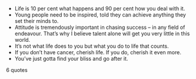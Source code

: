  - Life is 10 per cent what happens and 90 per cent how you deal with it.
 - Young people need to be inspired, told they can achieve anything they set their minds to.
 - Attitude is tremendously important in chasing success – in any field of endeavour. That’s why I believe talent alone will get you very little in this world.
 - It’s not what life does to you but what you do to life that counts.
 - If you don’t have cancer, cherish life. If you do, cherish it even more.
 - You’ve just gotta find your bliss and go after it.

6 quotes